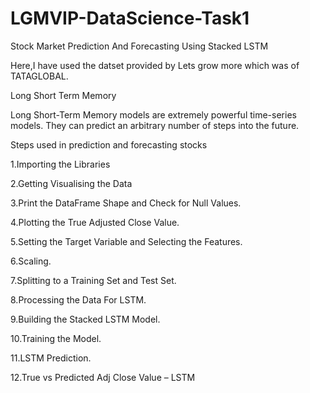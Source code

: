 # LGMVIP-DataScience-Task1
Stock Market Prediction And Forecasting Using Stacked LSTM

Here,I have used the datset provided by Lets grow more which was of TATAGLOBAL.

Long Short Term Memory

Long Short-Term Memory models are extremely powerful time-series models. They can predict an arbitrary number of steps into the future.

Steps used in prediction and forecasting stocks

1.Importing the Libraries

2.Getting Visualising the Data

3.Print the DataFrame Shape and Check for Null Values.

4.Plotting the True Adjusted Close Value.

5.Setting the Target Variable and Selecting the Features.

6.Scaling.

7.Splitting to a Training Set and Test Set.

8.Processing the Data For LSTM.

9.Building the Stacked LSTM Model.

10.Training the Model.

11.LSTM Prediction.

12.True vs Predicted Adj Close Value – LSTM
